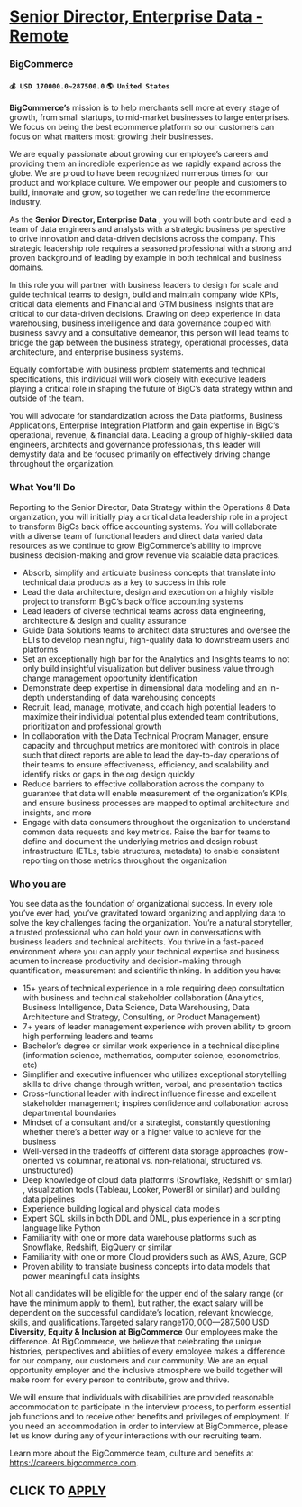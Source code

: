 # [Senior Director, Enterprise Data - Remote](https://www.remotewlb.com/apply/senior-director-enterprise-data-remote-89937)  
### BigCommerce  
#### `💰 USD 170000.0~287500.0` `🌎 United States`  

**BigCommerce’s** mission is to help merchants sell more at every stage of growth, from small startups, to mid-market businesses to large enterprises. We focus on being the best ecommerce platform so our customers can focus on what matters most: growing their businesses.

We are equally passionate about growing our employee’s careers and providing them an incredible experience as we rapidly expand across the globe. We are proud to have been recognized numerous times for our product and workplace culture. We empower our people and customers to build, innovate and grow, so together we can redefine the ecommerce industry.

As the **Senior Director, Enterprise Data** , you will both contribute and lead a team of data engineers and analysts with a strategic business perspective to drive innovation and data-driven decisions across the company. This strategic leadership role requires a seasoned professional with a strong and proven background of leading by example in both technical and business domains.

In this role you will partner with business leaders to design for scale and guide technical teams to design, build and maintain company wide KPIs, critical data elements and Financial and GTM business insights that are critical to our data-driven decisions. Drawing on deep experience in data warehousing, business intelligence and data governance coupled with business savvy and a consultative demeanor, this person will lead teams to bridge the gap between the business strategy, operational processes, data architecture, and enterprise business systems.

Equally comfortable with business problem statements and technical specifications, this individual will work closely with executive leaders playing a critical role in shaping the future of BigC’s data strategy within and outside of the team.

You will advocate for standardization across the Data platforms, Business Applications, Enterprise Integration Platform and gain expertise in BigC’s operational, revenue, & financial data. Leading a group of highly-skilled data engineers, architects and governance professionals, this leader will demystify data and be focused primarily on effectively driving change throughout the organization.

### What You’ll Do

Reporting to the Senior Director, Data Strategy within the Operations & Data organization, you will initially play a critical data leadership role in a project to transform BigCs back office accounting systems. You will collaborate with a diverse team of functional leaders and direct data varied data resources as we continue to grow BigCommerce’s ability to improve business decision-making and grow revenue via scalable data practices.

  * Absorb, simplify and articulate business concepts that translate into technical data products as a key to success in this role
  * Lead the data architecture, design and execution on a highly visible project to transform BigC’s back office accounting systems
  * Lead leaders of diverse technical teams across data engineering, architecture & design and quality assurance
  * Guide Data Solutions teams to architect data structures and oversee the ELTs to develop meaningful, high-quality data to downstream users and platforms
  * Set an exceptionally high bar for the Analytics and Insights teams to not only build insightful visualization but deliver business value through change management opportunity identification
  * Demonstrate deep expertise in dimensional data modeling and an in-depth understanding of data warehousing concepts
  * Recruit, lead, manage, motivate, and coach high potential leaders to maximize their individual potential plus extended team contributions, prioritization and professional growth
  * In collaboration with the Data Technical Program Manager, ensure capacity and throughput metrics are monitored with controls in place such that direct reports are able to lead the day-to-day operations of their teams to ensure effectiveness, efficiency, and scalability and identify risks or gaps in the org design quickly
  * Reduce barriers to effective collaboration across the company to guarantee that data will enable measurement of the organization’s KPIs, and ensure business processes are mapped to optimal architecture and insights, and more
  * Engage with data consumers throughout the organization to understand common data requests and key metrics. Raise the bar for teams to define and document the underlying metrics and design robust infrastructure (ETLs, table structures, metadata) to enable consistent reporting on those metrics throughout the organization

### Who you are

You see data as the foundation of organizational success. In every role you’ve ever had, you’ve gravitated toward organizing and applying data to solve the key challenges facing the organization. You’re a natural storyteller, a trusted professional who can hold your own in conversations with business leaders and technical architects. You thrive in a fast-paced environment where you can apply your technical expertise and business acumen to increase productivity and decision-making through quantification, measurement and scientific thinking. In addition you have:

  * 15+ years of technical experience in a role requiring deep consultation with business and technical stakeholder collaboration (Analytics, Business Intelligence, Data Science, Data Warehousing, Data Architecture and Strategy, Consulting, or Product Management)
  * 7+ years of leader management experience with proven ability to groom high performing leaders and teams
  * Bachelor’s degree or similar work experience in a technical discipline (information science, mathematics, computer science, econometrics, etc)
  * Simplifier and executive influencer who utilizes exceptional storytelling skills to drive change through written, verbal, and presentation tactics
  * Cross-functional leader with indirect influence finesse and excellent stakeholder management; inspires confidence and collaboration across departmental boundaries
  * Mindset of a consultant and/or a strategist, constantly questioning whether there’s a better way or a higher value to achieve for the business
  * Well-versed in the tradeoffs of different data storage approaches (row-oriented vs columnar, relational vs. non-relational, structured vs. unstructured)
  * Deep knowledge of cloud data platforms (Snowflake, Redshift or similar) , visualization tools (Tableau, Looker, PowerBI or similar) and building data pipelines
  * Experience building logical and physical data models
  * Expert SQL skills in both DDL and DML, plus experience in a scripting language like Python
  * Familiarity with one or more data warehouse platforms such as Snowflake, Redshift, BigQuery or similar
  * Familiarity with one or more Cloud providers such as AWS, Azure, GCP
  * Proven ability to translate business concepts into data models that power meaningful data insights

Not all candidates will be eligible for the upper end of the salary range (or have the minimum apply to them), but rather, the exact salary will be dependent on the successful candidate’s location, relevant knowledge, skills, and qualifications.Targeted salary range$170,000—$287,500 USD **Diversity, Equity & Inclusion at BigCommerce** Our employees make the difference. At BigCommerce, we believe that celebrating the unique histories, perspectives and abilities of every employee makes a difference for our company, our customers and our community. We are an equal opportunity employer and the inclusive atmosphere we build together will make room for every person to contribute, grow and thrive.

We will ensure that individuals with disabilities are provided reasonable accommodation to participate in the interview process, to perform essential job functions and to receive other benefits and privileges of employment. If you need an accommodation in order to interview at BigCommerce, please let us know during any of your interactions with our recruiting team.

Learn more about the BigCommerce team, culture and benefits at https://careers.bigcommerce.com.

  
## CLICK TO [APPLY](https://www.remotewlb.com/apply/senior-director-enterprise-data-remote-89937)

